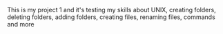 This is my project 1 and it's testing my skills about UNIX, creating folders, deleting folders, adding folders, creating files, 
renaming files, commands and more
